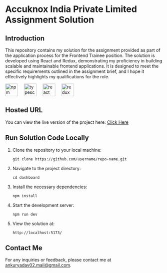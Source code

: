 <h1>Accuknox India Private Limited Assignment Solution</h1>

<h2>Introduction</h2>
<p>This repository contains my solution for the assignment provided as part of the application process for the Frontend Trainee position. The solution is developed using React and Redux, demonstrating my proficiency in building scalable and maintainable frontend applications. It is designed to meet the specific requirements outlined in the assignment brief, and I hope it effectively highlights my qualifications for the role.</p>
<div>
  <img src="https://cdn.jsdelivr.net/gh/devicons/devicon/icons/npm/npm-original-wordmark.svg" height="40" alt="npm logo"  />
  <img width="12" />
  <img src="https://cdn.jsdelivr.net/gh/devicons/devicon/icons/typescript/typescript-original.svg" height="40" alt="typescript logo"  />
  <img width="12" />
  <img src="https://cdn.jsdelivr.net/gh/devicons/devicon/icons/react/react-original.svg" height="40" alt="react logo"  />
  <img width="12" />
  <img src="https://cdn.jsdelivr.net/gh/devicons/devicon/icons/redux/redux-original.svg" height="40" alt="redux logo"  />
</div>

<h2>Hosted URL</h2>
<p>You can view the live version of the project here: <a href='https://accuknox-solution.onrender.com/'>Click Here</a></p>

<h2>Run Solution Code Locally</h2>
<ol>
      <li>Clone the repository to your local machine:
        <pre><code>git clone https://github.com/username/repo-name.git</code></pre>
      </li>
      <li>Navigate to the project directory:
        <pre><code>cd dashboard</code></pre>
      </li>
      <li>Install the necessary dependencies:
        <pre><code>npm install</code></pre>
      </li>
      <li>Start the development server:
        <pre><code>npm run dev</code></pre>
      </li>
      <li>View the solution at:
        <pre><code>http://localhost:5173/</code></pre>
      </li>
</ol>

<h2>Contact Me</h2>
<p>For any inquiries or feedback, please contact me at <a href="mailto:ankuryadav02.mail@gmail.com">ankuryadav02.mail@gmail.com</a>.</p>
